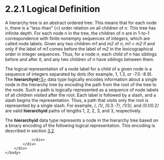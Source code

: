<html dir="LTR" xmlns:mshelp="http://msdn.microsoft.com/mshelp" xmlns:ddue="http://ddue.schemas.microsoft.com/authoring/2003/5" xmlns:xlink="http://www.w3.org/1999/xlink" xmlns:tool="http://www.microsoft.com/tooltip">
    <head>
        <meta http-equiv="Content-Type" content="text/html; CHARSET=utf-8"></meta>
        <meta name="save" content="history"></meta>
        <title>2.2.1 Logical Definition</title>
        <xml>
            <mshelp:toctitle title="2.2.1 Logical Definition"></mshelp:toctitle>
            <mshelp:rltitle title="[MS-SSCLRT]: Logical Definition"></mshelp:rltitle>
            <mshelp:keyword index="A" term="6afd369e-6023-45df-96bc-32d684c8a478"></mshelp:keyword>
            <mshelp:attr name="DCSext.ContentType" value="open specification"></mshelp:attr>
            <mshelp:attr name="AssetID" value="6afd369e-6023-45df-96bc-32d684c8a478"></mshelp:attr>
            <mshelp:attr name="TopicType" value="kbRef"></mshelp:attr>
            <mshelp:attr name="DCSext.Title" value="[MS-SSCLRT]: Logical Definition" />
        </xml>
    </head>
    <body>
        <div id="header">
            <h1 class="heading">2.2.1 Logical Definition</h1>
        </div>
        <div id="mainSection">
            <div id="mainBody">
                <div id="allHistory" class="saveHistory"></div>
                <div id="sectionSection0" class="section" name="collapseableSection">
                    

<p>A hierarchy tree is an abstract ordered tree. This means
that for each node <i>n</i>, there is a &quot;less-than&quot; (&lt;) order
relation on all children of <i>n</i>. This tree has infinite depth. For each
node <i>n</i> in the tree, the children of <i>n</i> are in 1-to-1
correspondence with finite nonempty sequences of integers, which are called
node labels. Given any two children <i>m1</i> and <i>m2</i> of <i>n</i>, <i>m1
&lt; m2</i> if and only if the label of <i>m1</i> comes before the label of <i>m2</i>
in the lexicographical order in integer sequences. Thus, for a node <i>n,</i>
each child of <i>n</i> has siblings before and after it, and any two children
of <i>n</i> have siblings between them.</p>

<p>The logical representation of a node label for a child of a
given node is a sequence of integers separated by dots (for example, 1, 1.3, or
-7.0.-8.9). The <b>hierarchyid</b><a id="Appendix_A_Target_5"></a><a href="236596a7-5eb5-4451-8f40-a2aa1c8afea9.htm#Appendix_A_5" aria-label="Product behavior note 5">&lt;5&gt;</a> data type
logically encodes information about a single node in the hierarchy tree by
encoding the path from the root of the tree to the node. Such a path is
logically represented as a sequence of node labels of all children visited
after the root. Each label is followed by a slash, and a slash begins the
representation. Thus, a path that visits only the root is represented by a
single slash. For example, /, /1/, /0.3.-7/, /1/3/, and /0.1/0.2/ are valid <b>hierarchyid</b>
paths of lengths 1, 2, 2, 3, and 3, respectively.</p>

<p>The <b>hierarchyid</b> data type represents a node in the
hierarchy tree based on a binary encoding of the following logical
representation. This encoding is described in section <a href="eed8aa55-6eb3-4962-acd4-633e3cfe9242.htm">3.2</a>.</p>


                </div>
            </div>
        </div>
    </body>
</html>